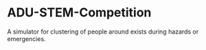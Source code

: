 # ADU-STEM-Competition
A simulator for clustering of people around exists during hazards or emergencies.
